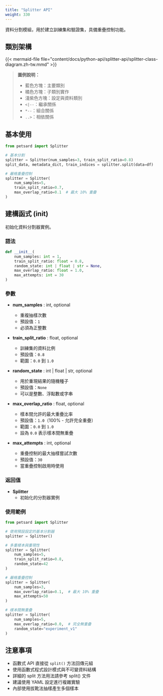 ```yaml
---
title: "Splitter API"
weight: 330
---
```


資料分割模組，用於建立訓練集和驗證集，具備重疊控制功能。

## 類別架構

{{< mermaid-file file="content/docs/python-api/splitter-api/splitter-class-diagram.zh-tw.mmd" >}}

> **圖例說明：**
> - 藍色方塊：主要類別
> - 橘色方塊：子類別實作
> - 淺紫色方塊：設定與資料類別
> - `<|--`：繼承關係
> - `*--`：組合關係
> - `..>`：相依關係

## 基本使用 

```python
from petsard import Splitter

# 基本分割
splitter = Splitter(num_samples=3, train_split_ratio=0.8)
split_data, metadata_dict, train_indices = splitter.split(data=df)

# 嚴格重疊控制
splitter = Splitter(
    num_samples=5,
    train_split_ratio=0.7,
    max_overlap_ratio=0.1  # 最大 10% 重疊
)
```

## 建構函式 (__init__)

初始化資料分割器實例。

### 語法

```python
def __init__(
    num_samples: int = 1,
    train_split_ratio: float = 0.8,
    random_state: int | float | str = None,
    max_overlap_ratio: float = 1.0,
    max_attempts: int = 30
)
```

### 參數

- **num_samples** : int, optional
    - 重複抽樣次數
    - 預設值：`1`
    - 必須為正整數

- **train_split_ratio** : float, optional
    - 訓練集的資料比例
    - 預設值：`0.8`
    - 範圍：`0.0` 到 `1.0`

- **random_state** : int | float | str, optional
    - 用於重現結果的隨機種子
    - 預設值：`None`
    - 可以是整數、浮點數或字串

- **max_overlap_ratio** : float, optional
    - 樣本間允許的最大重疊比率
    - 預設值：`1.0`（100% - 允許完全重疊）
    - 範圍：`0.0` 到 `1.0`
    - 設為 `0.0` 表示樣本間無重疊

- **max_attempts** : int, optional
    - 重疊控制的最大抽樣嘗試次數
    - 預設值：`30`
    - 當重疊控制啟用時使用

### 返回值

- **Splitter**
    - 初始化的分割器實例

### 使用範例

```python
from petsard import Splitter

# 使用預設設定的基本分割器
splitter = Splitter()

# 多重樣本與重現性
splitter = Splitter(
    num_samples=5,
    train_split_ratio=0.8,
    random_state=42
)

# 嚴格重疊控制
splitter = Splitter(
    num_samples=3,
    max_overlap_ratio=0.1,  # 最大 10% 重疊
    max_attempts=50
)

# 樣本間無重疊
splitter = Splitter(
    num_samples=5,
    max_overlap_ratio=0.0,  # 完全無重疊
    random_state="experiment_v1"
)
```

## 注意事項

- 函數式 API 直接從 `split()` 方法回傳元組
- 使用函數式程式設計模式與不可變資料結構
- 詳細的 split 方法用法請參考 split() 文件
- 建議使用 YAML 設定進行複雜實驗
- 內部使用拔靴法抽樣產生多個樣本
